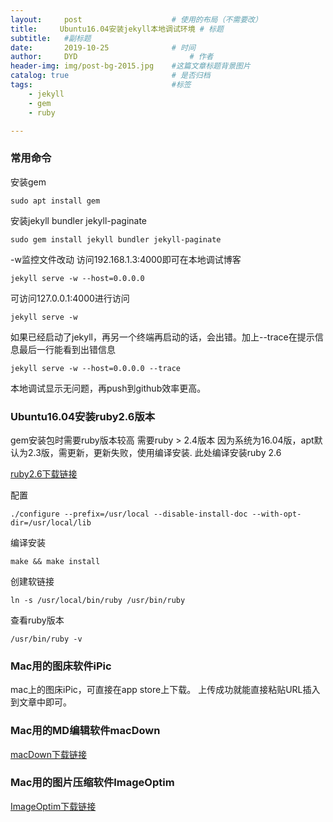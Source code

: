```yaml
---
layout:     post   				    # 使用的布局（不需要改）
title:     Ubuntu16.04安装jekyll本地调试环境 # 标题
subtitle:   #副标题
date:       2019-10-25 				# 时间
author:     DYD 						# 作者
header-img: img/post-bg-2015.jpg 	#这篇文章标题背景图片
catalog: true 						# 是否归档
tags:								#标签
    - jekyll
    - gem
    - ruby

---
```

### 常用命令
安装gem
```shell
sudo apt install gem
```

安装jekyll bundler jekyll-paginate
```shell
sudo gem install jekyll bundler jekyll-paginate
```

-w监控文件改动
访问192.168.1.3:4000即可在本地调试博客
```shell
jekyll serve -w --host=0.0.0.0
```

可访问127.0.0.1:4000进行访问
```shell
jekyll serve -w
```

如果已经启动了jekyll，再另一个终端再启动的话，会出错。加上--trace在提示信息最后一行能看到出错信息
```shell
jekyll serve -w --host=0.0.0.0 --trace
```
本地调试显示无问题，再push到github效率更高。

### Ubuntu16.04安装ruby2.6版本
gem安装包时需要ruby版本较高
需要ruby > 2.4版本
因为系统为16.04版，apt默认为2.3版，需更新，更新失败，使用编译安装.
此处编译安装ruby 2.6

[ruby2.6下载链接](http://ftp.ruby-lang.org/pub/ruby/2.6/)

配置
```shell
./configure --prefix=/usr/local --disable-install-doc --with-opt-dir=/usr/local/lib
```

编译安装
```shell
make && make install
```

创建软链接
```shell
ln -s /usr/local/bin/ruby /usr/bin/ruby
```

查看ruby版本
```shell
/usr/bin/ruby -v
```

### Mac用的图床软件iPic
mac上的图床iPic，可直接在app store上下载。
上传成功就能直接粘贴URL插入到文章中即可。

### Mac用的MD编辑软件macDown

[macDown下载链接](https://macdown.uranusjr.com/)

### Mac用的图片压缩软件ImageOptim

[ImageOptim下载链接](https://imageoptim.com)
